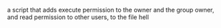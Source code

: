  a script that adds execute permission to the owner and the group owner, and read permission to other users, to the file hell
